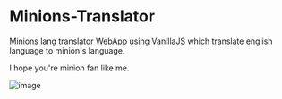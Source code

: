 # Minions-Translator

Minions lang translator WebApp using VanillaJS which translate english language to minion's language.

I hope you're minion fan like me.




![image](https://user-images.githubusercontent.com/70835087/134418622-06c31717-e560-408f-bf14-d65bd9114b12.png)
